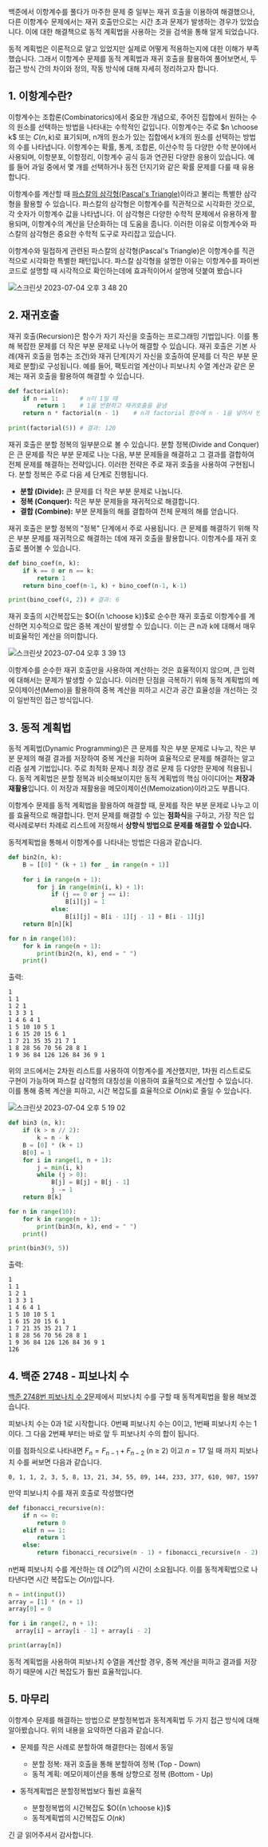 백준에서 이항계수를 풀다가 마주한 문제 중 일부는 재귀 호출을 이용하여 해결했으나, 다른 이항계수 문제에서는 재귀 호출만으로는 시간 초과 문제가 발생하는 경우가 있었습니다. 이에 대한 해결책으로 동적 계획법을 사용하는 것을 검색을 통해 알게 되었습니다. 

동적 계획법은 이론적으로 알고 있었지만 실제로 어떻게 적용하는지에 대한 이해가 부족했습니다. 그래서 이항계수 문제를 동적 계획법과 재귀 호출을 활용하여 풀어보면서, 두 접근 방식 간의 차이와 정의, 작동 방식에 대해 자세히 정리하고자 합니다.

## 1. 이항계수란?

이항계수는 조합론(Combinatorics)에서 중요한 개념으로, 주어진 집합에서 원하는 수의 원소를 선택하는 방법을 나타내는 수학적인 값입니다. 이항계수는 주로 $n \choose k$ 또는 $C(n, k)$로 표기되며, n개의 원소가 있는 집합에서 k개의 원소를 선택하는 방법의 수를 나타냅니다. 이항계수는 확률, 통계, 조합론, 이산수학 등 다양한 수학 분야에서 사용되며, 이항분포, 이항정리, 이항계수 공식 등과 연관된 다양한 응용이 있습니다. 예를 들어 과일 중에서 몇 개를 선택하거나 동전 던지기와 같은 확률 문제를 다룰 때 유용합니다. 

이항계수를 계산할 때 [파스칼의 삼각형(Pascal's Triangle)](https://ko.wikipedia.org/wiki/%ED%8C%8C%EC%8A%A4%EC%B9%BC%EC%9D%98_%EC%82%BC%EA%B0%81%ED%98%95)이라고 불리는 특별한 삼각형을 활용할 수 있습니다. 파스칼의 삼각형은 이항계수를 직관적으로 시각화한 것으로, 각 숫자가 이항계수 값을 나타냅니다. 이 삼각형은 다양한 수학적 문제에서 유용하게 활용되며, 이항계수의 계산을 단순화하는 데 도움을 줍니다. 이러한 이유로 이항계수와 파스칼의 삼각형은 중요한 수학적 도구로 자리잡고 있습니다.

이항계수와 밀접하게 관련된 파스칼의 삼각형(Pascal's Triangle)은 이항계수를 직관적으로 시각화한 특별한 패턴입니다. 파스칼 삼각형을 설명한 이유는 이항계수를 파이썬 코드로 설명할 때 시각적으로 확인하는데에 효과적이어서 설명에 덧붙여 봤습니다

![스크린샷 2023-07-04 오후 3 48 20](https://github.com/Zamoca42/TIL/assets/96982072/0c977162-7dbe-4c11-a538-6fa5862e6cf2)

## 2. 재귀호출

재귀 호출(Recursion)은 함수가 자기 자신을 호출하는 프로그래밍 기법입니다. 이를 통해 복잡한 문제를 더 작은 부분 문제로 나누어 해결할 수 있습니다. 재귀 호출은 기본 사례(재귀 호출을 멈추는 조건)와 재귀 단계(자기 자신을 호출하여 문제를 더 작은 부분 문제로 분할)로 구성됩니다. 예를 들어, 팩토리얼 계산이나 피보나치 수열 계산과 같은 문제는 재귀 호출을 활용하여 해결할 수 있습니다.

```Python
def factorial(n):
    if n == 1:      # n이 1일 때
        return 1    # 1을 반환하고 재귀호출을 끝냄
    return n * factorial(n - 1)    # n과 factorial 함수에 n - 1을 넣어서 반환된 값을 곱함
 
print(factorial(5)) # 결과: 120
```

재귀 호출은 분할 정복의 일부분으로 볼 수 있습니다. 분할 정복(Divide and Conquer)은 큰 문제를 작은 부분 문제로 나눈 다음, 부분 문제들을 해결하고 그 결과를 결합하여 전체 문제를 해결하는 전략입니다. 이러한 전략은 주로 재귀 호출을 사용하여 구현됩니다. 분할 정복은 주로 다음 세 단계로 진행됩니다.

- **분할 (Divide):** 큰 문제를 더 작은 부분 문제로 나눕니다.
- **정복 (Conquer):** 작은 부분 문제들을 재귀적으로 해결합니다.
- **결합 (Combine):** 부분 문제들의 해를 결합하여 전체 문제의 해를 얻습니다.

재귀 호출은 분할 정복의 "정복" 단계에서 주로 사용됩니다. 큰 문제를 해결하기 위해 작은 부분 문제를 재귀적으로 해결하는 데에 재귀 호출을 활용합니다. 이항계수를 재귀 호출로 풀어볼 수 있습니다.

```Python
def bino_coef(n, k):
	if k == 0 or n == k:
		return 1
	return bino_coef(n-1, k) + bino_coef(n-1, k-1)

print(bino_coef(4, 2)) # 결과: 6
```

재귀 호출의 시간복잡도는 $O({n \choose k})$로 순수한 재귀 호출로 이항계수를 계산하면 지수적으로 많은 중복 계산이 발생할 수 있습니다. 이는 큰 n과 k에 대해서 매우 비효율적인 계산을 의미합니다.

![스크린샷 2023-07-04 오후 3 39 13](https://github.com/Zamoca42/TIL/assets/96982072/c5fb0154-ddaa-4abd-9388-3e38217513fd)

이항계수를 순수한 재귀 호출만을 사용하여 계산하는 것은 효율적이지 않으며, 큰 입력에 대해서는 문제가 발생할 수 있습니다. 이러한 단점을 극복하기 위해 동적 계획법의 메모이제이션(Memo)을 활용하여 중복 계산을 피하고 시간과 공간 효율성을 개선하는 것이 일반적인 접근 방식입니다.
## 3. 동적 계획법

동적 계획법(Dynamic Programming)은 큰 문제를 작은 부분 문제로 나누고, 작은 부분 문제의 해결 결과를 저장하여 중복 계산을 피하며 효율적으로 문제를 해결하는 알고리즘 설계 기법입니다. 주로 최적화 문제나 최장 경로 문제 등 다양한 문제에 적용됩니다. 동적 계획법은 분할 정복과 비슷해보이지만 동적 계획법의 핵심 아이디어는 **저장과 재활용**입니다. 이 저장과 재활용을 메모이제이션(Memoization)이라고도 부릅니다.

이항계수 문제를 동적 계획법을 활용하여 해결할 때, 문제를 작은 부분 문제로 나누고 이를 효율적으로 해결합니다. 먼저 문제를 해결할 수 있는 **점화식**을 구하고, 가장 작은 입력사례로부터 차례로 리스트에 저장해서 **상향식 방법으로 문제를 해결할 수 있습니다.** 

동적계획법을 통해서 이항계수를 나타내는 방법은 다음과 같습니다.

```python
def bin2(n, k):
	B = [[0] * (k + 1) for _ in range(n + 1)]
	
	for i in range(n + 1):
		for j in range(min(i, k) + 1):
			if (j == 0 or j == i):
				B[i][j] = 1
			else:
				B[i][j] = B[i - 1][j - 1] + B[i - 1][j]
	return B[n][k]

for n in range(10):
	for k in range(n + 1):
		print(bin2(n, k), end = " ")
	print()
```

출력:
```
1 
1 1 
1 2 1 
1 3 3 1 
1 4 6 4 1 
1 5 10 10 5 1 
1 6 15 20 15 6 1 
1 7 21 35 35 21 7 1 
1 8 28 56 70 56 28 8 1
1 9 36 84 126 126 84 36 9 1
```

위의 코드에서는 2차원 리스트를 사용하여 이항계수를 계산했지만, 1차원 리스트로도 구현이 가능하며 파스칼 삼각형의 대칭성을 이용하여 효율적으로 계산할 수 있습니다. 이를 통해 중복 계산을 피하고, 시간 복잡도를 효율적으로 $O(nk)$로 줄일 수 있습니다.

![스크린샷 2023-07-04 오후 5 19 02](https://github.com/Zamoca42/TIL/assets/96982072/0d9a9365-ddc9-42cd-9f5e-6a98064d4790)

```python
def bin3 (n, k):
	if (k > n // 2):
		k = n - k
	B = [0] * (k + 1)
	B[0] = 1
	for i in range(1, n + 1):
		j = min(i, k)
		while (j > 0):
			B[j] = B[j] + B[j - 1]
			j -= 1
	return B[k]

for n in range(10):
	for k in range(n + 1):
		print(bin3(n, k), end = " ")
	print()

print(bin3(9, 5))
```

출력:
```
1
1 1
1 2 1
1 3 3 1
1 4 6 4 1 
1 5 10 10 5 1 
1 6 15 20 15 6 1 
1 7 21 35 35 21 7 1
1 8 28 56 70 56 28 8 1 
1 9 36 84 126 126 84 36 9 1 
126
```
## 4. 백준 2748 - 피보나치 수

[백준 2748번 피보나치 수 2](https://www.acmicpc.net/problem/2748)문제에서 피보나치 수를 구할 때 동적계획법을 활용 해보겠습니다.

피보나치 수는 0과 1로 시작합니다. 0번째 피보나치 수는 0이고, 1번째 피보나치 수는 1이다. 그 다음 2번째 부터는 바로 앞 두 피보나치 수의 합이 됩니다.

이를 점화식으로 나타내면 $F_n = F_{n-1} + F_{n-2} \ \mbox{(n ≥ 2)}$ 이고 $n = 17$ 일 때 까지 피보나치 수를 써보면 다음과 같습니다.

```
0, 1, 1, 2, 3, 5, 8, 13, 21, 34, 55, 89, 144, 233, 377, 610, 987, 1597
```

만약 피보나치 수를 재귀 호출로 작성했다면

```python
def fibonacci_recursive(n): 
	if n <= 0: 
		return 0 
	elif n == 1: 
		return 1 
	else: 
		return fibonacci_recursive(n - 1) + fibonacci_recursive(n - 2)
```

n번째 피보나치 수를 계산하는 데 $O(2^n)$의 시간이 소요됩니다.
이를 동적계획법으로 나타낸다면 시간 복잡도는 $O(n)$입니다.

```Python
n = int(input())
array = [1] * (n + 1)
array[0] = 0

for i in range(2, n + 1):
  array[i] = array[i - 1] + array[i - 2]

print(array[n])
```

동적 계획법을 사용하여 피보나치 수열을 계산할 경우, 중복 계산을 피하고 결과를 저장하기 때문에 시간 복잡도가 훨씬 효율적입니다.

## 5. 마무리

이항계수 문제를 해결하는 방법으로 분할정복법과 동적계획법 두 가지 접근 방식에 대해 알아봤습니다. 
위의 내용을 요약하면 다음과 같습니다.

- 문제를 작은 사례로 분할하여 해결한다는 점에서 동일
	- 분할 정복: 재귀 호출을 통해 분할하여 정복 (Top - Down)
	- 동적 계획: 메모이제이션을 통해 상향으로 정복 (Bottom - Up)

- 동적계획법은 분할정복법보다 훨씬 효율적
	- 분할정복법의 시간복잡도 $O({n \choose k})$
	- 동적계획법의 시간복잡도 $O(nk)$

긴 글 읽어주셔서 감사합니다.